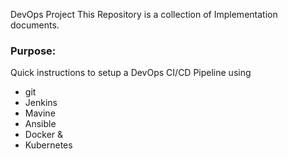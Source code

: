 DevOps Project
This Repository is a collection of Implementation documents.

<H3> Purpose: </H3>
Quick instructions to setup a DevOps CI/CD Pipeline using

<ul>
<li>git</li>
<li>Jenkins</li>
<li>Mavine</li>
<li>Ansible</li>
<li>Docker &</li>
<li>Kubernetes</li>
</ul>
